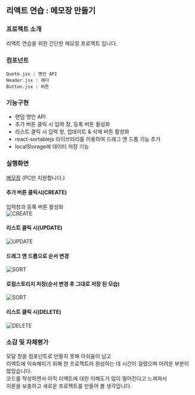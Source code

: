 ## 리액트 연습 : 메모장 만들기
### 프로젝트 소개
리액트 연습을 위한 간단한 메모장 프로젝트 입니다.
### 컴포넌트
```
Quote.jsx : 명언 API
Header.jsx : 헤더
Button.jsx : 버튼
```
### 기능구현
- 랜덤 명언 API
- 추가 버튼 클릭 시 입력 창, 등록 버튼 활성화
- 리스트 클릭 시 입력 창, 업데이트 & 삭제 버튼 활성화
- react-sortablejs 라이브러리를 이용하여 드래그 앤 드롭 기능 추가
- localStorage에 데이터 저장 기능
### 실행화면
[메모장](https://singular-jelly-e99f89.netlify.app/) (PC만 지원합니다.) 
#### 추가 버튼 클릭시(CREATE)
입력창과 등록 버튼 활성화  
![CREATE](https://github.com/koinoniays2/NotePad-prj/assets/150204668/e1178136-88b1-423d-a6b0-045dfff9176f)
#### 리스트 클릭 시(UPDATE)
![UPDATE](https://github.com/koinoniays2/NotePad-prj/assets/150204668/1f3f56b5-499a-4bfc-8861-b2016d429001)
#### 드래그 앤 드롭으로 순서 변경
![SORT](https://github.com/koinoniays2/NotePad-prj/assets/150204668/be721cdb-3420-47a3-a006-7836d134a376)  
#### 로컬스토리지 저장(순서 변경 후 그대로 저장 된 모습)
![SORT](https://github.com/koinoniays2/NotePad-prj/assets/150204668/ecc5e9d8-e89e-48a6-8516-7bf0cecfb0aa)
#### 리스트 클릭 시(DELETE)
![DELETE](https://github.com/koinoniays2/NotePad-prj/assets/150204668/3036983f-dd81-4a78-90b7-54c6df296259)
### 소감 및 자체평가
모달 창을 컴포넌트로 만들지 못해 아쉬움이 남고  
리액트에 익숙해지기 위해 한 프로젝트라 완성하는 데 시간이 걸렸으며 어려운 부분이 많았습니다.  
코드를 작성하면서 아직 리액트에 대한 이해도가 많이 떨어진다고 느껴져서  
이론을 보충하고 새로운 프로젝트를 만들어 볼 생각입니다.

<!-- 예외처리 방법 참고 : https://velog.io/@dom_hxrdy/React-fetch%ED%96%88%EC%9D%84-%EB%95%8C-%EC%98%88%EC%99%B8%EC%B2%98%EB%A6%AC%ED%95%98%EA%B8%B0 -->
